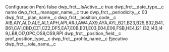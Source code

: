 <?xml version="1.0" encoding="UTF-8"?>
<CustomMetadata xmlns="http://soap.sforce.com/2006/04/metadata" xmlns:xsi="http://www.w3.org/2001/XMLSchema-instance" xmlns:xsd="http://www.w3.org/2001/XMLSchema">
    <label>Configuración Perú</label>
    <protected>false</protected>
    <values>
        <field>dwp_frct__IsActive__c</field>
        <value xsi:type="xsd:boolean">true</value>
    </values>
    <values>
        <field>dwp_frct__date_type__c</field>
        <value xsi:type="xsd:string">name</value>
    </values>
    <values>
        <field>dwp_frct__manager_name__c</field>
        <value xsi:type="xsd:boolean">true</value>
    </values>
    <values>
        <field>dwp_frct__periodicity__c</field>
        <value xsi:type="xsd:string">03</value>
    </values>
    <values>
        <field>dwp_frct__plan_name__c</field>
        <value xsi:nil="true"/>
    </values>
    <values>
        <field>dwp_frct__position_code__c</field>
        <value xsi:type="xsd:string">AIB,AIY,ALD,ALE,AL1,APH,API,ARJ,AW4,AX9,AYA,AYL,B21,B23,B25,B32,B41,B61,CA1,CBD,CZ1,CZ2,DF5,EA7,E0B,E01,E03,E04,E06,FSB,HE4,I21,I32,I43,I49,LB8,OI7,OPC,OS8,OS9,RPI</value>
    </values>
    <values>
        <field>dwp_frct__position_field__c</field>
        <value xsi:type="xsd:string">prof_position_type__c</value>
    </values>
    <values>
        <field>dwp_frct__profile_name__c</field>
        <value xsi:type="xsd:string">Ejecutivo</value>
    </values>
    <values>
        <field>dwp_frct__role_name__c</field>
        <value xsi:nil="true"/>
    </values>
</CustomMetadata>
